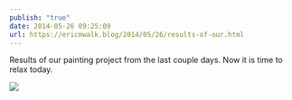 ```yaml
---
publish: "true"
date: 2014-05-26 09:25:09
url: https://ericmwalk.blog/2014/05/26/results-of-our.html
---
```


Results of our painting project from the last couple days. Now it is time to relax today.

![](https://ericmwalk.blog/uploads/2022/e5389f5692.jpg)
